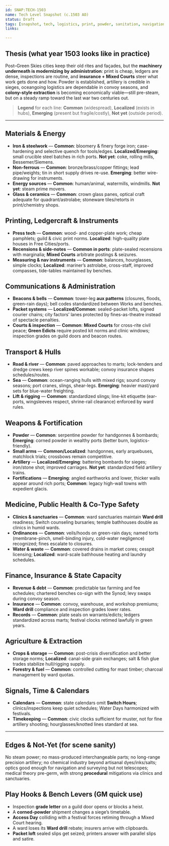 ```yaml
---
id: SNAP:TECH-1503
name: Tech Level Snapshot (c.1503 AO)
status: Draft
tags: [snapshot, tech, logistics, print, powder, sanitation, navigation, administration]
links:

---
```


## Thesis (what year 1503 looks like in practice)
Post–Green Skies cities keep their old rites and façades, but the **machinery underneath is modernizing by administration**: print is cheap, ledgers are dense, inspections are routine, and **insurance + Mixed Courts** steer what work gets done and how. Powder is established, artillery is credible in sieges, oceangoing logistics are dependable in convoy seasons, and **colony-style extraction** is becoming economically viable—still pre-steam, but on a steady ramp toward the last war two centuries out.

> **Legend** for each line: **Common** (widespread), **Localized** (exists in hubs), **Emerging** (present but fragile/costly), **Not yet** (outside period).

---

## Materials & Energy
- **Iron & steelwork** — **Common**: bloomery & finery forge iron; case-hardening and selective quench for tools/edges. **Localized/Emerging**: small crucible steel batches in rich ports. **Not yet**: coke, rolling mills, Bessemer/Siemens.
- **Non-ferrous** — **Common**: bronze/brass/copper fittings; lead pipe/weights; tin in short supply drives re-use. **Emerging**: better wire-drawing for instruments.
- **Energy sources** — **Common**: human/animal, watermills, windmills. **Not yet**: steam prime movers.
- **Glass & ceramics** — **Common**: crown glass panes, optical craft adequate for quadrant/astrolabe; stoneware tiles/retorts in print/chemistry shops.

## Printing, Ledgercraft & Instruments
- **Press tech** — **Common**: wood- and copper-plate work; cheap pamphlets; guild & civic print norms. **Localized**: high-quality plate houses in Free Cities/ports.
- **Recensions & side-notes** — **Common in ports**: plate-sealed recensions with marginalia; **Mixed Courts** arbitrate postings & seizures.
- **Measuring & nav instruments** — **Common**: balances, hourglasses, simple clocks; **Localized**: mariner’s astrolabe, cross-staff, improved compasses, tide-tables maintained by benches.

## Communications & Administration
- **Beacons & bells** — **Common**: tower-leg **aux patterns** (closures, floods, green-rain days); bell codes standardized between Works and benches.
- **Packet systems** — **Localized/Common**: sealed-packet lofts, signed courier chains; city factors’ lanes protected by fines-as-theatre instead of spectacle penalties.
- **Courts & inspection** — **Common**: **Mixed Courts** for cross-rite civil peace; **Green Edicts** require posted kit norms and clinic windows; inspection grades on guild doors and beacon routes.

## Transport & Hulls
- **Road & river** — **Common**: paved approaches to marts; lock-tenders and dredge crews keep river spines workable; convoy insurance shapes schedules/routes.
- **Sea** — **Common**: ocean-ranging hulls with mixed rigs; sound convoy seasons; port cranes, slings, shear-legs. **Emerging**: heavier mast/yard sets for blue-water freighting.
- **Lift & rigging** — **Common**: standardized slings; line-kit etiquette (ear-ports, wingsleeves respect, shrine-rail clearance) enforced by ward rules.

## Weapons & Fortification
- **Powder** — **Common**: serpentine powder for handgonnes & bombards; **Emerging**: corned powder in wealthy ports (better burn, logistics-friendly).  
- **Small arms** — **Common/Localized**: handgonnes, early arquebuses, matchlock trials; crossbows remain competitive.  
- **Artillery** — **Localized/Emerging**: battering bombards for sieges; iron/stone shot; improved carriages. **Not yet**: standardized field artillery trains.  
- **Fortifications** — **Emerging**: angled earthworks and lower, thicker walls appear around rich ports; **Common**: legacy high-wall towns with expedient glacis.

## Medicine, Public Health & Co-Type Safety
- **Clinics & sanctuaries** — **Common**: ward sanctuaries maintain **Ward drill** readiness; Switch counseling bursaries; temple bathhouses double as clinics in humid wards.  
- **Ordinances** — **Common**: veils/hoods on green-rain days; named torts (membrane-pinch, smell-binding injury, cold-water negligence) recognized; fines escalate to closures.  
- **Water & waste** — **Common**: covered drains in market cores; cesspit licensing; **Localized**: ward-scale bathhouse heating and laundry schedules.

## Finance, Insurance & State Capacity
- **Revenue & debt** — **Common**: predictable tax farming and fee schedules; chartered benches co-sign with the Synod; levy swaps during convoy season.  
- **Insurance** — **Common**: convoy, warehouse, and workshop premiums; **Ward drill** compliance and inspection grades lower rates.  
- **Records** — **Common**: plate seals on warrants/edicts; ledgers standardized across marts; festival clocks retimed lawfully in green years.

## Agriculture & Extraction
- **Crops & storage** — **Common**: post-crisis diversification and better storage norms; **Localized**: canal-side grain exchanges; salt & fish glue trades stabilize hull/rigging supply.  
- **Forestry & fuel** — **Common**: controlled cutting for mast timber; charcoal management by ward quotas.

## Signals, Time & Calendars
- **Calendars** — **Common**: state calendars omit **Switch Hours**; clinics/inspections keep quiet schedules; Water Days harmonized with festivals.  
- **Timekeeping** — **Common**: civic clocks sufficient for muster, not for fine artillery shooting; hourglasses/knotted lines standard at sea.

---

## Edges & Not-Yet (for scene sanity)
No steam power; no mass-produced interchangeable parts; no long-range precision artillery; no chemical industry beyond artisanal dyes/inks/salts; optics good enough for navigation and surveying but not telescopes; medical theory pre-germ, with strong **procedural** mitigations via clinics and sanctuaries.

## Play Hooks & Bench Levers (GM quick use)
- Inspection **grade letter** on a guild door opens or blocks a heist.  
- A **corned-powder** shipment changes a siege’s timetable.  
- **Access Day** colliding with a festival forces retiming through a Mixed Court hearing.  
- A ward loses its **Ward drill** rebate; insurers arrive with clipboards.  
- **Packet loft** sealed slips get seized; printers answer with parallel slips and satire.

